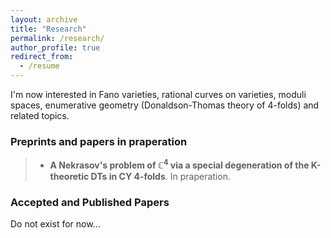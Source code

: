 ```yaml
---
layout: archive
title: "Research"
permalink: /research/
author_profile: true
redirect_from:
  - /resume
---
```


I'm now interested in Fano varieties, rational curves on varieties, moduli spaces, enumerative geometry (Donaldson-Thomas theory of 4-folds) and related topics.

### Preprints and papers in praperation
> + **A Nekrasov's problem of $\mathbb C^4$ via a special degeneration of the K-theoretic DTs in CY 4-folds**. In praperation.

### Accepted and Published Papers

Do not exist for now...
